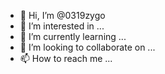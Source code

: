 - 👋 Hi, I’m @0319zygo
- 👀 I’m interested in ...
- 🌱 I’m currently learning ...
- 💞️ I’m looking to collaborate on ...
- 📫 How to reach me ...

<!---
0319zygo/0319zygo is a ✨ special ✨ repository because its `README.md` (this file) appears on your GitHub profile.
You can click the Preview link to take a look at your changes.
--->
